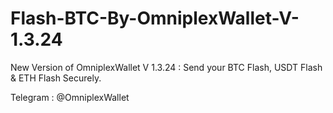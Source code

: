 # Flash-BTC-By-OmniplexWallet-V-1.3.24
New Version of OmniplexWallet V 1.3.24 : Send your BTC Flash, USDT Flash &amp; ETH Flash Securely.

Telegram : @OmniplexWallet
